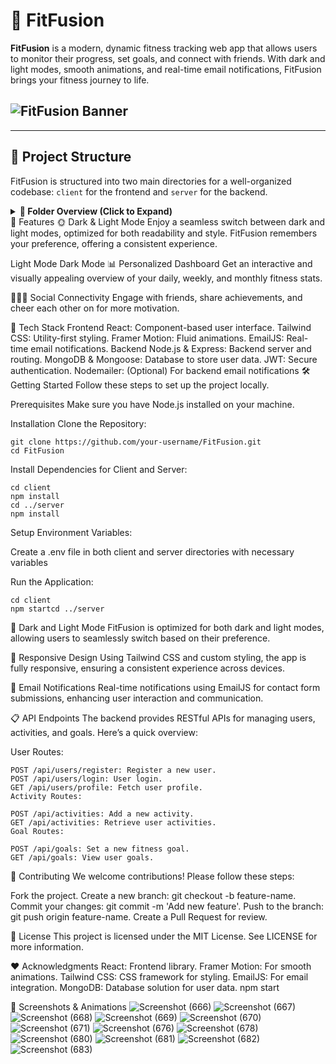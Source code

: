  # 🎯 FitFusion

**FitFusion** is a modern, dynamic fitness tracking web app that allows users to monitor their progress, set goals, and connect with friends. With dark and light modes, smooth animations, and real-time email notifications, FitFusion brings your fitness journey to life.

![FitFusion Banner](https://github.com/user-attachments/assets/1fd0e5ff-a22f-4fa5-ae91-594d7c3d297a)  
-- 

---

## 📂 Project Structure

FitFusion is structured into two main directories for a well-organized codebase: `client` for the frontend and `server` for the backend.

<details>
<summary><strong>📁 Folder Overview (Click to Expand)</strong></summary>

```plaintext
FitFusion/
├── client/                     # Frontend code
│   ├── public/                 # Static public files
│   ├── src/                    # React app source code
│   │   ├── components/         # Reusable components (e.g., Dashboard, Activity)
│   │   ├── pages/              # Main pages (e.g., Home, Goal, Challenge)
│   │   └── utils/              # Utility functions and helpers
│   └── .env                    # Frontend environment variables
└── server/                     # Backend code
    ├── config/                 # Database config
    ├── controllers/            # API controllers
    ├── models/                 # Mongoose models
    ├── routes/                 # API routes
    ├── middleware/             # Authentication and other middlewares
    └── .env                    # Backend environment variables
```
</details>
🚀 Features
🌞 Dark & Light Mode
Enjoy a seamless switch between dark and light modes, optimized for both readability and style. FitFusion remembers your preference, offering a consistent experience.

Light Mode	Dark Mode
📊 Personalized Dashboard
Get an interactive and visually appealing overview of your daily, weekly, and monthly fitness stats.


🧑‍🤝‍🧑 Social Connectivity
Engage with friends, share achievements, and cheer each other on for more motivation.

🎨 Tech Stack
Frontend
React: Component-based user interface.
Tailwind CSS: Utility-first styling.
Framer Motion: Fluid animations.
EmailJS: Real-time email notifications.
Backend
Node.js & Express: Backend server and routing.
MongoDB & Mongoose: Database to store user data.
JWT: Secure authentication.
Nodemailer: (Optional) For backend email notifications
🛠️ Getting Started
Follow these steps to set up the project locally.

Prerequisites
Make sure you have Node.js installed on your machine.

Installation
Clone the Repository:
```
git clone https://github.com/your-username/FitFusion.git
cd FitFusion
```
Install Dependencies for Client and Server:
```
cd client
npm install
cd ../server
npm install
```
Setup Environment Variables:

Create a .env file in both client and server directories with necessary variables


Run the Application:
```
cd client
npm startcd ../server
```


🌈 Dark and Light Mode
FitFusion is optimized for both dark and light modes, allowing users to seamlessly switch based on their preference.



📱 Responsive Design
Using Tailwind CSS and custom styling, the app is fully responsive, ensuring a consistent experience across devices.



📧 Email Notifications
Real-time notifications using EmailJS for contact form submissions, enhancing user interaction and communication.



📋 API Endpoints
The backend provides RESTful APIs for managing users, activities, and goals. Here’s a quick overview:



User Routes:
```
POST /api/users/register: Register a new user.
POST /api/users/login: User login.
GET /api/users/profile: Fetch user profile.
Activity Routes:

POST /api/activities: Add a new activity.
GET /api/activities: Retrieve user activities.
Goal Routes:

POST /api/goals: Set a new fitness goal.
GET /api/goals: View user goals.
```

 
👥 Contributing
We welcome contributions! Please follow these steps:

Fork the project.
Create a new branch: git checkout -b feature-name.
Commit your changes: git commit -m 'Add new feature'.
Push to the branch: git push origin feature-name.
Create a Pull Request for review.


📜 License
This project is licensed under the MIT License. See LICENSE for more information.


❤️ Acknowledgments
React: Frontend library.
Framer Motion: For smooth animations.
Tailwind CSS: CSS framework for styling.
EmailJS: For email integration.
MongoDB: Database solution for user data.
npm start

📸 Screenshots & Animations
![Screenshot (666)](https://github.com/user-attachments/assets/70a47fe3-c955-459f-94ab-e0402b64ef30)
![Screenshot (667)](https://github.com/user-attachments/assets/e897b604-6399-450e-8f97-8e0f7942d6b4)
![Screenshot (668)](https://github.com/user-attachments/assets/8c46ed97-7f39-4c60-ad3f-cd0c4baea1d3)
![Screenshot (669)](https://github.com/user-attachments/assets/97ae6345-6d80-45c0-8a37-df82cd2ec3ec)
![Screenshot (670)](https://github.com/user-attachments/assets/cafe85b6-9d81-4bc8-9c74-d1caba28a0ec)
![Screenshot (671)](https://github.com/user-attachments/assets/67576eb2-4fc3-4fbc-ae77-b22645c822ca)
![Screenshot (676)](https://github.com/user-attachments/assets/8a6fa9d5-d2e2-43fa-a950-a89e5d2a1cc7)
![Screenshot (678)](https://github.com/user-attachments/assets/ce2e9952-d827-4221-9110-0ab25dbb0fc4)
![Screenshot (680)](https://github.com/user-attachments/assets/f534e4f0-95dd-4a3f-a0cd-ffef1bc4d605)
![Screenshot (681)](https://github.com/user-attachments/assets/82bfcdb2-eac2-4be1-bbf3-32112c1a58ae)
![Screenshot (682)](https://github.com/user-attachments/assets/78264241-554d-40c1-b81d-097228c3f7a0)
![Screenshot (683)](https://github.com/user-attachments/assets/86d28af7-ba93-49ac-a584-857ebaeb8a9b)
